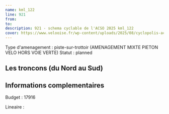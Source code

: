 ```yaml
---
name: kml_122 
line: 921
from: 
to:  
description: 921 - schema cyclable de l'ACSO 2025 kml_122 
cover: https://www.velooise.fr/wp-content/uploads/2025/08/cyclopolis-acso-921.jpg
---
```

Type d'amenagement : piste-sur-trottoir (AMENAGEMENT MIXTE PIETON VELO HORS VOIE VERTE)
Statut : planned
## Les troncons (du Nord au Sud)

## Informations complementaires

Budget  : 17916 

Lineaire :

